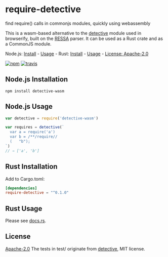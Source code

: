 # require-detective

find require() calls in commonjs modules, quickly using webassembly

This is a wasm-based alternative to the [detective](https://github.com/browserify/detective) module used in browserify, built on the [RESSA](https://github.com/FreeMasen/RESSA) parser. It can be used as a Rust crate and as a CommonJS module.

Node.js: [Install](#nodejs-installation) - [Usage](#nodejs-usage) - Rust: [Install](#rust-installation) - [Usage](#rust-usage) - [License: Apache-2.0](#license)

[![npm][npm-image]][npm-url]
[![travis][travis-image]][travis-url]

[npm-image]: https://img.shields.io/npm/v/detective-wasm.svg?style=flat-square
[npm-url]: https://www.npmjs.com/package/detective-wasm
[travis-image]: https://img.shields.io/travis/com/goto-bus-stop/require-detective.svg?style=flat-square
[travis-url]: https://travis-ci.com/goto-bus-stop/require-detective

## Node.js Installation

```
npm install detective-wasm
```

## Node.js Usage

```js
var detective = require('detective-wasm')

var requires = detective(`
  var a = require('a')
  var b = /**/require//
  (   "b");
`)
// → ['a', 'b']
```

## Rust Installation

Add to Cargo.toml:
```toml
[dependencies]
require-detective = "^0.1.0"
```

## Rust Usage

Please see [docs.rs](https://docs.rs/require-detective).

## License

[Apache-2.0](LICENSE.md)
The tests in test/ originate from [detective](https://github.com/browserify/detective), MIT license.
